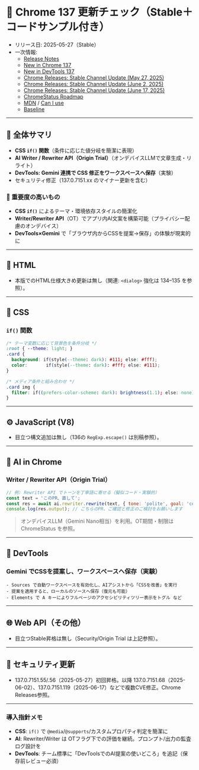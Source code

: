 # 🧭 Chrome 137 更新チェック（Stable＋コードサンプル付き）

- リリース日: 2025-05-27（Stable）
- 一次情報:
  - [Release Notes](https://developer.chrome.com/release-notes/137?hl=ja)
  - [New in Chrome 137](https://developer.chrome.com/blog/new-in-chrome-137)
  - [New in DevTools 137](https://developer.chrome.com/blog/new-in-devtools-137)
  - [Chrome Releases: Stable Channel Update (May 27, 2025)](https://chromereleases.googleblog.com/2025/05/stable-channel-update-for-desktop_27.html)
  - [Chrome Releases: Stable Channel Update (June 2, 2025)](https://chromereleases.googleblog.com/2025/06/stable-channel-update-for-desktop.html)
  - [Chrome Releases: Stable Channel Update (June 17, 2025)](https://chromereleases.googleblog.com/2025/06/stable-channel-update-for-desktop_17.html)
  - [ChromeStatus Roadmap](https://chromestatus.com/roadmap)
  - [MDN](https://developer.mozilla.org/ja/docs/Web) / [Can I use](https://caniuse.com/)
  - [Baseline](https://web.dev/baseline?hl=ja)

---

## 🔹 全体サマリ
- **CSS `if()` 関数**（条件に応じた値分岐を簡潔に表現）
- **AI Writer / Rewriter API（Origin Trial）**（オンデバイスLLMで文章生成・リライト）
- **DevTools: Gemini 連携で CSS 修正をワークスペースへ保存**（実験）
- セキュリティ修正（137.0.7151.xx のマイナー更新を含む）

### 🚨 重要度の高いもの
- **CSS `if()`** によるテーマ・環境依存スタイルの簡潔化
- **Writer/Rewriter API**（OT）でアプリ内AI文案を構築可能（プライバシー配慮のオンデバイス）
- **DevTools×Gemini** で「ブラウザ内からCSSを提案→保存」の体験が現実的に

---

## 🧩 HTML
- 本版でのHTML仕様大きめ更新は無し（関連: `<dialog>` 強化は 134–135 を参照）。

---

## 🎨 CSS
### `if()` 関数
```css
/* テーマ変数に応じて背景色を条件分岐 */
:root { --theme: light; }
.card {
  background: if(style(--theme: dark): #111; else: #fff);
  color:       if(style(--theme: dark): #fff; else: #111);
}

/* メディア条件と組み合わせ */
.card img {
  filter: if((prefers-color-scheme: dark): brightness(1.1); else: none);
}
```

---

## ⚙️ JavaScript (V8)
- 目立つ構文追加は無し（136の `RegExp.escape()` は別稿参照）。

---

## 🧠 AI in Chrome
### Writer / Rewriter API（Origin Trial）
```js
// 例: Rewriter API でトーンを丁寧語に寄せる（擬似コード・実験的）
const text = 'このPR、直して';
const res = await ai.rewriter.rewrite(text, { tone: 'polite', goal: 'code review' });
console.log(res.output); // こちらのPR、ご確認と修正のご検討をお願いします
```
> オンデバイスLLM（Gemini Nano相当）を利用。OT期間・制限は ChromeStatus を参照。

---

## 🧰 DevTools
### Gemini でCSSを提案し、ワークスペースへ保存（実験）
```text
- Sources で自動ワークスペースを有効化し、AIアシストから「CSSを改善」を実行
- 提案を適用すると、ローカルのソースへ保存（復元も可能）
- Elements で A キーによりフルページのアクセシビリティツリー表示をトグル など
```

---

## 🌐 Web API（その他）
- 目立つStable昇格は無し（Security/Origin Trial は上記参照）。

---

## 🧾 セキュリティ更新
- 137.0.7151.55/.56（2025-05-27）初回昇格。以降 137.0.7151.68（2025-06-02）、137.0.7151.119（2025-06-17）などで複数CVE修正。Chrome Releases参照。

---

### 導入指針メモ
- **CSS**: `if()` で `@media`/`@supports`/カスタムプロパティ判定を簡潔に
- **AI**: Rewriter/Writer は OTフラグ下での評価を継続。プロンプト/出力の監査ログ設計を
- **DevTools**: チーム標準に「DevToolsでのAI提案の使いどころ」を追記（保存前レビュー必須）

